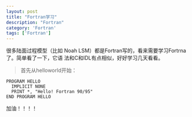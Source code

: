 ```yaml
---
layout: post
title: "Fortran学习"
description: "Fortran"
category: 'Fortran'
tags: ['Fortran']
---
```



  很多陆面过程模型（比如 Noah LSM）都是Fortran写的，看来需要学习Fortrna 了。简单看了一下，它语
法和C和IDL有点相似，好好学习几天看看。

> 首先从helloworld开始：

    PROGRAM HELLO
      IMPLICIT NONE
      PRINT *, "Hello! Fortran 90/95"
    END PROGRAM HELLO

加油！！！！



